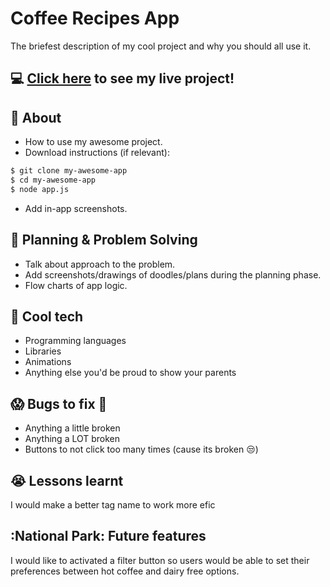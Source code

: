 # Coffee Recipes App
The briefest description of my cool project and why you should all use it.

## :computer: [Click here](https://coffee-recipes-app.herokuapp.com/) to see my live project!

## :speech_balloon: About
- How to use my awesome project.
- Download instructions (if relevant):
```zsh
$ git clone my-awesome-app
$ cd my-awesome-app
$ node app.js
```
- Add in-app screenshots.

## :memo: Planning & Problem Solving
- Talk about approach to the problem.
- Add screenshots/drawings of doodles/plans during the planning phase.
- Flow charts of app logic.


## :rocket: Cool tech
- Programming languages
- Libraries
- Animations
- Anything else you'd be proud to show your parents

## :scream: Bugs to fix :poop:
- Anything a little broken
- Anything a LOT broken
- Buttons to not click too many times (cause its broken :unamused:)

## :sob: Lessons learnt
I would make a better tag name to work more efic

## :National Park: Future features
I would like to activated a filter button so users would be able to set their preferences between hot coffee and dairy free options.